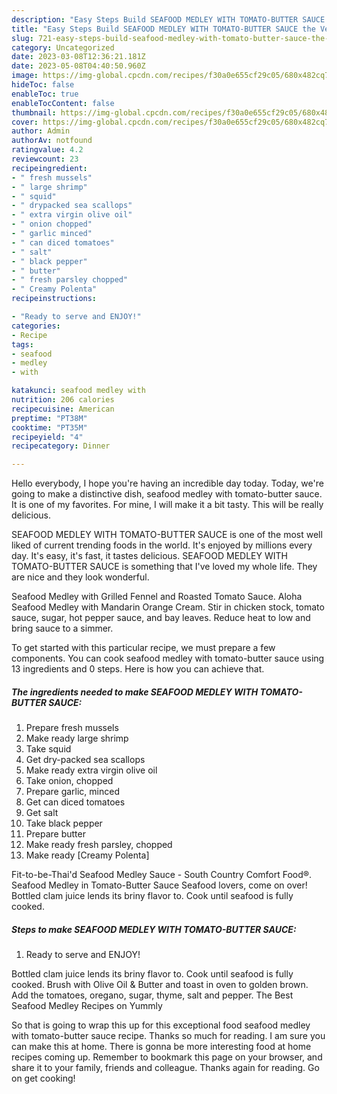 ```yaml
---
description: "Easy Steps Build SEAFOOD MEDLEY WITH TOMATO-BUTTER SAUCE the Very Delicious"
title: "Easy Steps Build SEAFOOD MEDLEY WITH TOMATO-BUTTER SAUCE the Very Delicious"
slug: 721-easy-steps-build-seafood-medley-with-tomato-butter-sauce-the-very-delicious
category: Uncategorized
date: 2023-03-08T12:36:21.181Z
date: 2023-05-08T04:40:50.960Z
image: https://img-global.cpcdn.com/recipes/f30a0e655cf29c05/680x482cq70/seafood-medley-with-tomato-butter-sauce-recipe-main-photo.jpg
hideToc: false
enableToc: true
enableTocContent: false
thumbnail: https://img-global.cpcdn.com/recipes/f30a0e655cf29c05/680x482cq70/seafood-medley-with-tomato-butter-sauce-recipe-main-photo.jpg
cover: https://img-global.cpcdn.com/recipes/f30a0e655cf29c05/680x482cq70/seafood-medley-with-tomato-butter-sauce-recipe-main-photo.jpg
author: Admin
authorAv: notfound
ratingvalue: 4.2
reviewcount: 23
recipeingredient:
- " fresh mussels"
- " large shrimp"
- " squid"
- " drypacked sea scallops"
- " extra virgin olive oil"
- " onion chopped"
- " garlic minced"
- " can diced tomatoes"
- " salt"
- " black pepper"
- " butter"
- " fresh parsley chopped"
- " Creamy Polenta"
recipeinstructions:

- "Ready to serve and ENJOY!"
categories:
- Recipe
tags:
- seafood
- medley
- with

katakunci: seafood medley with 
nutrition: 206 calories
recipecuisine: American
preptime: "PT38M"
cooktime: "PT35M"
recipeyield: "4"
recipecategory: Dinner

---
```



Hello everybody, I hope you're having an incredible day today. Today, we're going to make a distinctive dish, seafood medley with tomato-butter sauce. It is one of my favorites. For mine, I will make it a bit tasty. This will be really delicious.

SEAFOOD MEDLEY WITH TOMATO-BUTTER SAUCE is one of the most well liked of current trending foods in the world. It's enjoyed by millions every day. It's easy, it's fast, it tastes delicious. SEAFOOD MEDLEY WITH TOMATO-BUTTER SAUCE is something that I've loved my whole life. They are nice and they look wonderful.

Seafood Medley with Grilled Fennel and Roasted Tomato Sauce. Aloha Seafood Medley with Mandarin Orange Cream. Stir in chicken stock, tomato sauce, sugar, hot pepper sauce, and bay leaves. Reduce heat to low and bring sauce to a simmer.


To get started with this particular recipe, we must prepare a few components. You can cook seafood medley with tomato-butter sauce using 13 ingredients and 0 steps. Here is how you can achieve that.

<!--inarticleads1-->

##### The ingredients needed to make SEAFOOD MEDLEY WITH TOMATO-BUTTER SAUCE:

1. Prepare  fresh mussels
1. Make ready  large shrimp
1. Take  squid
1. Get  dry-packed sea scallops
1. Make ready  extra virgin olive oil
1. Take  onion, chopped
1. Prepare  garlic, minced
1. Get  can diced tomatoes
1. Get  salt
1. Take  black pepper
1. Prepare  butter
1. Make ready  fresh parsley, chopped
1. Make ready  [Creamy Polenta]


Fit-to-be-Thai&#39;d Seafood Medley Sauce - South Country Comfort Food®. Seafood Medley in Tomato-Butter Sauce Seafood lovers, come on over! Bottled clam juice lends its briny flavor to. Cook until seafood is fully cooked. 

<!--inarticleads2-->

##### Steps to make SEAFOOD MEDLEY WITH TOMATO-BUTTER SAUCE:


1. Ready to serve and ENJOY!

Bottled clam juice lends its briny flavor to. Cook until seafood is fully cooked. Brush with Olive Oil &amp; Butter and toast in oven to golden brown. Add the tomatoes, oregano, sugar, thyme, salt and pepper. The Best Seafood Medley Recipes on Yummly 

So that is going to wrap this up for this exceptional food seafood medley with tomato-butter sauce recipe. Thanks so much for reading. I am sure you can make this at home. There is gonna be more interesting food at home recipes coming up. Remember to bookmark this page on your browser, and share it to your family, friends and colleague. Thanks again for reading. Go on get cooking!
